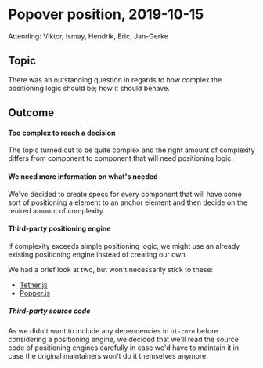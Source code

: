 # Popover position, 2019-10-15

Attending: Viktor, Ismay, Hendrik, Eric, Jan-Gerke

## Topic

There was an outstanding question in regards to how complex the positioning
logic should be; how it should behave.

## Outcome

#### Too complex to reach a decision
The topic turned out to be quite complex and the right amount of complexity
differs from component to component that will need positioning logic.

#### We need more information on what's needed
We've decided to create specs for every component that will have some sort of
positioning a element to an anchor element and then decide on the reuired
amount of complexity.

#### Third-party positioning engine
If complexity exceeds simple positioning logic, we might use an already
existing positioning engine instead of creating our own.

We had a brief look at two, but won't necessarily stick to these:
* [Tether.js](http://tether.io/)
* [Popper.js](https://popper.js.org/)

##### Third-party source code
As we didn't want to include any dependencies in `ui-core` before considering a
positioning engine, we decided that we'll read the source code of positioning
engines carefully in case we'd have to maintain it in case the original
maintainers won't do it themselves anymore.
